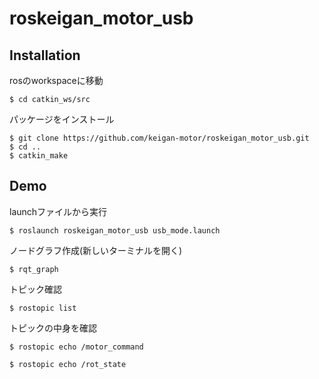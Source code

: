 # roskeigan_motor_usb

## Installation
<p>rosのworkspaceに移動</p>  

    $ cd catkin_ws/src
    
<p>パッケージをインストール</p>

    $ git clone https://github.com/keigan-motor/roskeigan_motor_usb.git
    $ cd ..
    $ catkin_make

## Demo
<p>launchファイルから実行</p>

    $ roslaunch roskeigan_motor_usb usb_mode.launch
    
<p>ノードグラフ作成(新しいターミナルを開く)</p>

    $ rqt_graph
    
<p>トピック確認</p>

    $ rostopic list
    
<p>トピックの中身を確認</p>

    $ rostopic echo /motor_command
    
    $ rostopic echo /rot_state
    

